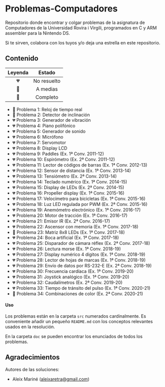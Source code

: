 # Problemas-Computadores
Repositorio donde encontrar y colgar problemas de la asignatura de Computadores de la Universidad Rovira i Virgili, programados en C y ARM assembler para la Nintendo DS.

Si te sirven, colabora con los tuyos y/o deja una estrella en este repositorio. 

## Contenido
| Leyenda | Estado |
| :---: | :---: |
| 💔 | No resuelto |
| 💛 | A medias |
| 💚 | Completo |

- 💚 Problema 1: Reloj de tiempo real
- 💚 Problema 2: Detector de inclinación
- 💔 Problema 3: Generador de vibración
- 💔 Problema 4: Piano polifónico 
- 💔 Problema 5: Generador de sonido
- 💔 Problema 6: Micrófono 
- 💔 Problema 7: Servomotor 
- 💔 Problema 8: Display LCD 
- 💔 Problema 9: Paddles (Ex. 1ª Conv. 2011-12)
- 💔 Problema 10: Espirómetro (Ex. 2ª Conv. 2011-12)
- 💔 Problema 11: Lector de códigos de barras (Ex. 1ª Conv. 2012-13)
- 💔 Problema 12: Sensor de distancia (Ex. 1ª Conv. 2013-14) 
- 💔 Problema 13: Tensiómetro (Ex. 2ª Conv. 2013-14) 
- 💔 Problema 14: Teclado numérico (Ex. 1ª Conv. 2014-15)
- 💔 Problema 15: Display de LEDs (Ex. 2ª Conv. 2014-15)
- 💔 Problema 16: Propeller display (Ex. 1ª Conv. 2015-16) 
- 💔 Problema 17: Velocímetro para bicicletas (Ex. 1ª Conv. 2015-16) 
- 💔 Problema 18: Luz LED regulada por PWM (Ex. 2ª Conv. 2015-16) 
- 💔 Problema 19: Anemómetro electrónico (Ex. 1ª Conv. 2016-17) 
- 💔 Problema 20: Motor de tracción (Ex. 1ª Conv. 2016-17) 
- 💔 Problema 21: Emisor IR (Ex. 2ª Conv. 2016-17) 
- 💔 Problema 22: Ascensor con memoria (Ex. 1ª Conv. 2017-18)
- 💛 Problema 23: Matriz 8x8 LEDs (Ex. 1ª Conv. 2017-18) 
- 💔 Problema 24: Boca artificial (Ex. 1ª Conv. 2017-18) 
- 💔 Problema 25: Disparador de cámara réflex (Ex. 2ª Conv. 2017-18)
- 💔 Problema 26: Lectura morse (Ex. 1ª Conv. 2018-19) 
- 💔 Problema 27: Display numérico 4 dígitos (Ex. 1ª Conv. 2018-19) 
- 💔 Problema 28: Lector de hojas de marcas (Ex. 1ª Conv. 2018-19) 
- 💔 Problema 29: Envío de datos por RS-232-E (Ex. 2ª Conv. 2018-19)
- 💔 Problema 30: Frecuencia cardíaca (Ex. 1ª Conv. 2019-20) 
- 💔 Problema 31: Joystick analógico (Ex. 1ª Conv. 2019-20) 
- 💔 Problema 32: Caudalímetros (Ex. 2ª Conv. 2019-20) 
- 💔 Problema 33: Tiempo de tránsito del pulso (Ex. 1ª Conv. 2020-21)
- 💚 Problema 34: Combinaciones de color (Ex. 2ª Conv. 2020-21) 

#### Uso
Los problemas están en la carpeta `src` numerados cardinalmente. Es conveniente añadir un pequeño `README.md` con los conceptos relevantes usados en la resolución.

En la carpeta `doc` se pueden encontrar los enunciados de todos los problemas.

## Agradecimientos

Autores de las soluciones:
- Aleix Mariné (aleixaretra@gmail.com)
